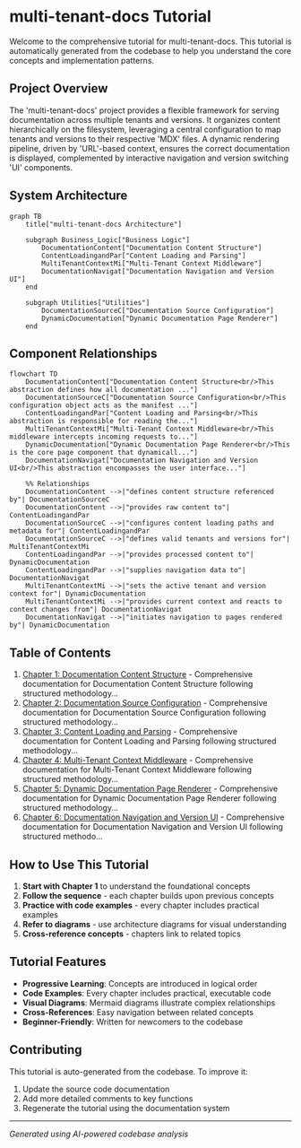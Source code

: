# multi-tenant-docs Tutorial

Welcome to the comprehensive tutorial for multi-tenant-docs. This tutorial is automatically generated from the codebase to help you understand the core concepts and implementation patterns.

## Project Overview

The 'multi-tenant-docs' project provides a flexible framework for serving documentation across multiple tenants and versions. It organizes content hierarchically on the filesystem, leveraging a central configuration to map tenants and versions to their respective 'MDX' files. A dynamic rendering pipeline, driven by 'URL'-based context, ensures the correct documentation is displayed, complemented by interactive navigation and version switching 'UI' components.


## System Architecture

```mermaid
graph TB
    title["multi-tenant-docs Architecture"]

    subgraph Business_Logic["Business Logic"]
        DocumentationContent["Documentation Content Structure"]
        ContentLoadingandPar["Content Loading and Parsing"]
        MultiTenantContextMi["Multi-Tenant Context Middleware"]
        DocumentationNavigat["Documentation Navigation and Version UI"]
    end

    subgraph Utilities["Utilities"]
        DocumentationSourceC["Documentation Source Configuration"]
        DynamicDocumentation["Dynamic Documentation Page Renderer"]
    end

```

## Component Relationships

```mermaid
flowchart TD
    DocumentationContent["Documentation Content Structure<br/>This abstraction defines how all documentation ..."]
    DocumentationSourceC["Documentation Source Configuration<br/>This configuration object acts as the manifest ..."]
    ContentLoadingandPar["Content Loading and Parsing<br/>This abstraction is responsible for reading the..."]
    MultiTenantContextMi["Multi-Tenant Context Middleware<br/>This middleware intercepts incoming requests to..."]
    DynamicDocumentation["Dynamic Documentation Page Renderer<br/>This is the core page component that dynamicall..."]
    DocumentationNavigat["Documentation Navigation and Version UI<br/>This abstraction encompasses the user interface..."]

    %% Relationships
    DocumentationContent -->|"defines content structure referenced by"| DocumentationSourceC
    DocumentationContent -->|"provides raw content to"| ContentLoadingandPar
    DocumentationSourceC -->|"configures content loading paths and metadata for"| ContentLoadingandPar
    DocumentationSourceC -->|"defines valid tenants and versions for"| MultiTenantContextMi
    ContentLoadingandPar -->|"provides processed content to"| DynamicDocumentation
    ContentLoadingandPar -->|"supplies navigation data to"| DocumentationNavigat
    MultiTenantContextMi -->|"sets the active tenant and version context for"| DynamicDocumentation
    MultiTenantContextMi -->|"provides current context and reacts to context changes from"| DocumentationNavigat
    DocumentationNavigat -->|"initiates navigation to pages rendered by"| DynamicDocumentation
```

## Table of Contents

1. [Chapter 1: Documentation Content Structure](chapter_01.md) - Comprehensive documentation for Documentation Content Structure following structured methodology...
2. [Chapter 2: Documentation Source Configuration](chapter_02.md) - Comprehensive documentation for Documentation Source Configuration following structured methodology...
3. [Chapter 3: Content Loading and Parsing](chapter_03.md) - Comprehensive documentation for Content Loading and Parsing following structured methodology...
4. [Chapter 4: Multi-Tenant Context Middleware](chapter_04.md) - Comprehensive documentation for Multi-Tenant Context Middleware following structured methodology...
5. [Chapter 5: Dynamic Documentation Page Renderer](chapter_05.md) - Comprehensive documentation for Dynamic Documentation Page Renderer following structured methodology...
6. [Chapter 6: Documentation Navigation and Version UI](chapter_06.md) - Comprehensive documentation for Documentation Navigation and Version UI following structured methodo...

## How to Use This Tutorial

1. **Start with Chapter 1** to understand the foundational concepts
2. **Follow the sequence** - each chapter builds upon previous concepts
3. **Practice with code examples** - every chapter includes practical examples
4. **Refer to diagrams** - use architecture diagrams for visual understanding
5. **Cross-reference concepts** - chapters link to related topics

## Tutorial Features

- **Progressive Learning**: Concepts are introduced in logical order
- **Code Examples**: Every chapter includes practical, executable code
- **Visual Diagrams**: Mermaid diagrams illustrate complex relationships
- **Cross-References**: Easy navigation between related concepts
- **Beginner-Friendly**: Written for newcomers to the codebase

## Contributing

This tutorial is auto-generated from the codebase. To improve it:
1. Update the source code documentation
2. Add more detailed comments to key functions
3. Regenerate the tutorial using the documentation system

---

*Generated using AI-powered codebase analysis*
